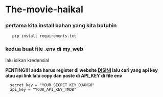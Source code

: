 # The-movie-haikal

<h3>pertama kita install bahan yang kita butuhin</h3> 

       pip install requirements.txt

<h3>kedua buat file .env di my_web</h3>

<p>lalu isikan kredensial</p>
<strong>PENTING!!! anda harus register di website <a href="https://www.themoviedb.org/signup">DISINI</a> lalu cari yang api key atau api link lalu copy dan paste di API_KEY di file env </strong>
    
      secret_key = "YOUR_SECRET_KEY_DJANGO"
      api_key = "YOUR_API_KEY_TMDB"
<br>



    
